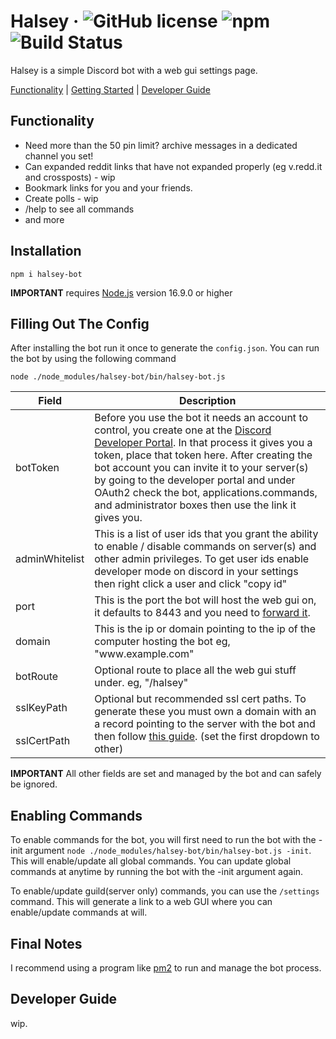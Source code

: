# Halsey &middot; ![GitHub license](https://img.shields.io/badge/license-MIT-blue.svg) ![npm](https://img.shields.io/npm/v/halsey-bot) ![Build Status](https://img.shields.io/github/actions/workflow/status/Data-Corruption/Halsey/main.yml) 

Halsey is a simple Discord bot with a web gui settings page.

<p>
  <a href="#functionality">Functionality</a> |
  <a href="#getting-started">Getting Started</a> |
  <a href="#developer-guide">Developer Guide</a>
</p>

## Functionality
* Need more than the 50 pin limit? archive messages in a dedicated channel you set!
* Can expanded reddit links that have not expanded properly (eg v.redd.it and crossposts) - wip
* Bookmark links for you and your friends.
* Create polls - wip
* /help to see all commands
* and more

## Installation
```
npm i halsey-bot
```
**IMPORTANT** requires [Node.js](https://nodejs.org/) version 16.9.0 or higher

## Filling Out The Config

After installing the bot run it once to generate the `config.json`. You can run the bot by using the following command
```
node ./node_modules/halsey-bot/bin/halsey-bot.js
```

<table>
    <thead>
        <tr>
            <th>Field</th>
            <th>Description</th>
        </tr>
    </thead>
    <tbody>
        <tr>
          <td>botToken</td>
          <td>Before you use the bot it needs an account to control, you create one at the <a href="https://discord.com/developers/applications">Discord Developer Portal</a>. In that process it gives you a token, place that token here. After creating the bot account you can invite it to your server(s) by going to the developer portal and under OAuth2 check the bot, applications.commands, and administrator boxes then use the link it gives you.</td>
        </tr>
        <tr>
          <td>adminWhitelist</td>
          <td>This is a list of user ids that you grant the ability to enable / disable commands on server(s) and other admin privileges. To get user ids enable developer mode on discord in your settings then right click a user and click "copy id"</td>
        </tr>
        <tr>
          <td>port</td>
          <td>This is the port the bot will host the web gui on, it defaults to 8443 and you need to <a href="https://www.noip.com/support/knowledgebase/general-port-forwarding-guide/">forward it</a>.</td>
        </tr>
        <tr>
          <td>domain</td>
          <td>This is the ip or domain pointing to the ip of the computer hosting the bot eg, "www.example.com"</td>
        </tr>
        <tr>
          <td>botRoute</td>
          <td>Optional route to place all the web gui stuff under. eg, "/halsey"</td>
        </tr>
        <tr>
          <td>sslKeyPath</td>
          <td rowspan=2>Optional but recommended ssl cert paths. To generate these you must own a domain with an a record pointing to the server with the bot and then follow <a href="https://certbot.eff.org/instructions">this guide</a>. (set the first dropdown to other)</td>
        </tr>
        <tr>
          <td>sslCertPath</td>
        </tr>
    </tbody>
</table>

**IMPORTANT** All other fields are set and managed by the bot and can safely be ignored.

## Enabling Commands

To enable commands for the bot, you will first need to run the bot with the -init argument `node ./node_modules/halsey-bot/bin/halsey-bot.js -init`. This will enable/update all global commands. You can update global commands at anytime by running the bot with the -init argument again.

To enable/update guild(server only) commands, you can use the `/settings` command. This will generate a link to a web GUI where you can enable/update commands at will.

## Final Notes

I recommend using a program like [pm2](https://pm2.keymetrics.io/) to run and manage the bot process.

## Developer Guide

wip.